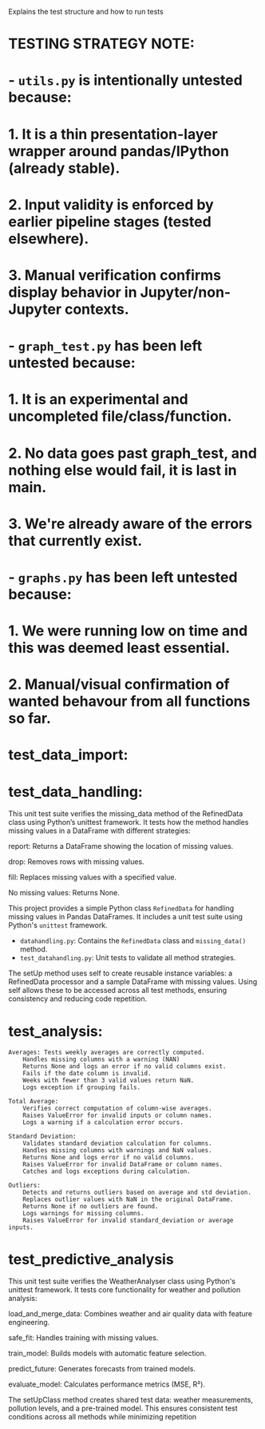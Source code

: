 Explains the test structure and how to run tests

# TESTING STRATEGY NOTE:
# - `utils.py` is intentionally untested because:
#   1. It is a thin presentation-layer wrapper around pandas/IPython (already stable).
#   2. Input validity is enforced by earlier pipeline stages (tested elsewhere).
#   3. Manual verification confirms display behavior in Jupyter/non-Jupyter contexts.
# - `graph_test.py` has been left untested because: 
#   1. It is an experimental and uncompleted file/class/function.
#   2. No data goes past graph_test, and nothing else would fail, it is last in main.
#   3. We're already aware of the errors that currently exist.
# - `graphs.py` has been left untested because: 
#   1. We were running low on time and this was deemed least essential.
#   2. Manual/visual confirmation of wanted behavour from all functions so far.


# test_data_import:


# test_data_handling:

This unit test suite verifies the missing_data method of the RefinedData class using Python’s unittest framework. It tests how the method handles missing values in a DataFrame with different strategies:

report: Returns a DataFrame showing the location of missing values.

drop: Removes rows with missing values.

fill: Replaces missing values with a specified value.

No missing values: Returns None.

This project provides a simple Python class `RefinedData` for handling missing values in Pandas DataFrames. It includes a unit test suite using Python's `unittest` framework.

- `datahandling.py`: Contains the `RefinedData` class and `missing_data()` method.
- `test_datahandling.py`: Unit tests to validate all method strategies.

The setUp method uses self to create reusable instance variables: a RefinedData processor and a sample DataFrame with missing values. Using self allows these to be accessed across all test methods, ensuring consistency and reducing code repetition.

# test_analysis:

    Averages: Tests weekly averages are correctly computed.
        Handles missing columns with a warning (NAN)
        Returns None and logs an error if no valid columns exist.
        Fails if the date column is invalid.
        Weeks with fewer than 3 valid values return NaN.
        Logs exception if grouping fails.

    Total Average: 
        Verifies correct computation of column-wise averages.
        Raises ValueError for invalid inputs or column names.
        Logs a warning if a calculation error occurs.

    Standard Deviation:
        Validates standard deviation calculation for columns.
        Handles missing columns with warnings and NaN values.
        Returns None and logs error if no valid columns.
        Raises ValueError for invalid DataFrame or column names.
        Catches and logs exceptions during calculation.

    Outliers:
        Detects and returns outliers based on average and std deviation.
        Replaces outlier values with NaN in the original DataFrame.
        Returns None if no outliers are found.
        Logs warnings for missing columns.
        Raises ValueError for invalid standard_deviation or average inputs.

# test_predictive_analysis

This unit test suite verifies the WeatherAnalyser class using Python's unittest framework. It tests core functionality for weather and pollution analysis:

load_and_merge_data: Combines weather and air quality data with feature engineering.

safe_fit: Handles training with missing values.

train_model: Builds models with automatic feature selection.

predict_future: Generates forecasts from trained models.

evaluate_model: Calculates performance metrics (MSE, R²).

The setUpClass method creates shared test data: weather measurements, pollution levels, and a pre-trained model. This ensures consistent test conditions across all methods while minimizing repetition




